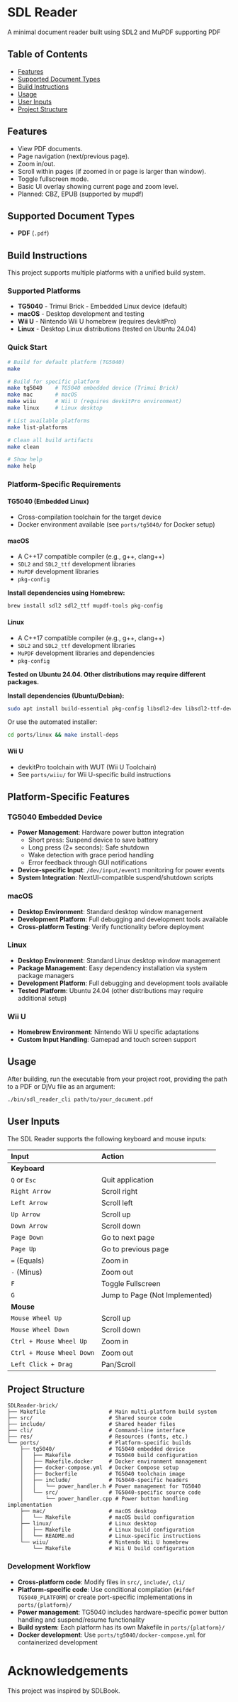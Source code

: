 # SDL Reader

A minimal document reader built using SDL2 and  MuPDF supporting PDF 

## Table of Contents
* [Features](#features)
* [Supported Document Types](#supported-document-types)
* [Build Instructions](#build-instructions)
* [Usage](#usage)
* [User Inputs](#user-inputs)
* [Project Structure](#project-structure)

## Features
* View PDF documents.
* Page navigation (next/previous page).
* Zoom in/out.
* Scroll within pages (if zoomed in or page is larger than window).
* Toggle fullscreen mode.
* Basic UI overlay showing current page and zoom level.
* Planned: CBZ, EPUB (supported by mupdf)

## Supported Document Types
* **PDF** (`.pdf`)

## Build Instructions
This project supports multiple platforms with a unified build system.

### Supported Platforms
- **TG5040** - Trimui Brick - Embedded Linux device (default)
- **macOS** - Desktop development and testing
- **Wii U** - Nintendo Wii U homebrew (requires devkitPro)
- **Linux** - Desktop Linux distributions (tested on Ubuntu 24.04)

### Quick Start
```bash
# Build for default platform (TG5040)
make

# Build for specific platform
make tg5040    # TG5040 embedded device (Trimui Brick)
make mac       # macOS
make wiiu      # Wii U (requires devkitPro environment)
make linux     # Linux desktop

# List available platforms
make list-platforms

# Clean all build artifacts
make clean

# Show help
make help
```

### Platform-Specific Requirements

#### TG5040 (Embedded Linux)
* Cross-compilation toolchain for the target device
* Docker environment available (see `ports/tg5040/` for Docker setup)

#### macOS
* A C++17 compatible compiler (e.g., g++, clang++)
* `SDL2` and `SDL2_ttf` development libraries
* `MuPDF` development libraries  
* `pkg-config`

**Install dependencies using Homebrew:**
```bash
brew install sdl2 sdl2_ttf mupdf-tools pkg-config
```

#### Linux
* A C++17 compatible compiler (e.g., g++, clang++)
* `SDL2` and `SDL2_ttf` development libraries
* `MuPDF` development libraries and dependencies
* `pkg-config`

**Tested on Ubuntu 24.04. Other distributions may require different packages.**

**Install dependencies (Ubuntu/Debian):**
```bash
sudo apt install build-essential pkg-config libsdl2-dev libsdl2-ttf-dev libmupdf-dev libfreetype6-dev libharfbuzz-dev libjpeg-dev libopenjp2-7-dev libjbig2dec0-dev libgumbo-dev libmujs-dev
```

Or use the automated installer:
```bash
cd ports/linux && make install-deps
```

#### Wii U
* devkitPro toolchain with WUT (Wii U Toolchain)
* See `ports/wiiu/` for Wii U-specific build instructions

## Platform-Specific Features

### TG5040 Embedded Device
- **Power Management**: Hardware power button integration
  - Short press: Suspend device to save battery
  - Long press (2+ seconds): Safe shutdown
  - Wake detection with grace period handling
  - Error feedback through GUI notifications
- **Device-specific Input**: `/dev/input/event1` monitoring for power events
- **System Integration**: NextUI-compatible suspend/shutdown scripts

### macOS
- **Desktop Environment**: Standard desktop window management
- **Development Platform**: Full debugging and development tools available
- **Cross-platform Testing**: Verify functionality before deployment

### Linux
- **Desktop Environment**: Standard Linux desktop window management
- **Package Management**: Easy dependency installation via system package managers
- **Development Platform**: Full debugging and development tools available
- **Tested Platform**: Ubuntu 24.04 (other distributions may require additional setup)

### Wii U
- **Homebrew Environment**: Nintendo Wii U specific adaptations
- **Custom Input Handling**: Gamepad and touch screen support

## Usage
After building, run the executable from your project root, providing the path to a PDF or DjVu file as an argument:

```bash
./bin/sdl_reader_cli path/to/your_document.pdf
```

## User Inputs
The SDL Reader supports the following keyboard and mouse inputs:

| Input                  | Action                                  |
| :--------------------- | :-------------------------------------- |
| **Keyboard** |                                         |
| `Q` or `Esc`           | Quit application                        |
| `Right Arrow`          | Scroll right                            |
| `Left Arrow`           | Scroll left                             |
| `Up Arrow`             | Scroll up                               |
| `Down Arrow`           | Scroll down                             |
| `Page Down`            | Go to next page                         |
| `Page Up`              | Go to previous page                     |
| `=` (Equals)           | Zoom in                                 |
| `-` (Minus)            | Zoom out                                |
| `F`                    | Toggle Fullscreen                       |
| `G`                    | Jump to Page (Not Implemented)          |
| **Mouse** |                                         |
| `Mouse Wheel Up`       | Scroll up                               |
| `Mouse Wheel Down`     | Scroll down                             |
| `Ctrl + Mouse Wheel Up`| Zoom in                                 |
| `Ctrl + Mouse Wheel Down`| Zoom out                              |
| `Left Click + Drag`    | Pan/Scroll                              |

## Project Structure
```
SDLReader-brick/
├── Makefile                    # Main multi-platform build system
├── src/                        # Shared source code
├── include/                    # Shared header files
├── cli/                        # Command-line interface
├── res/                        # Resources (fonts, etc.)
└── ports/                      # Platform-specific builds
    ├── tg5040/                 # TG5040 embedded device
    │   ├── Makefile            # TG5040 build configuration
    │   ├── Makefile.docker     # Docker environment management
    │   ├── docker-compose.yml  # Docker Compose setup
    │   ├── Dockerfile          # TG5040 toolchain image
    │   ├── include/            # TG5040-specific headers
    │   │   └── power_handler.h # Power management for TG5040
    │   └── src/                # TG5040-specific source code
    │       └── power_handler.cpp # Power button handling implementation
    ├── mac/                    # macOS desktop
    │   └── Makefile            # macOS build configuration
    ├── linux/                  # Linux desktop
    │   ├── Makefile            # Linux build configuration
    │   └── README.md           # Linux-specific instructions
    └── wiiu/                   # Nintendo Wii U homebrew
        └── Makefile            # Wii U build configuration
```

### Development Workflow
- **Cross-platform code**: Modify files in `src/`, `include/`, `cli/`
- **Platform-specific code**: Use conditional compilation (`#ifdef TG5040_PLATFORM`) or create port-specific implementations in `ports/{platform}/`
- **Power management**: TG5040 includes hardware-specific power button handling and suspend/resume functionality
- **Build system**: Each platform has its own Makefile in `ports/{platform}/`
- **Docker development**: Use `ports/tg5040/docker-compose.yml` for containerized development

# Acknowledgements

This project was inspired by SDLBook.
